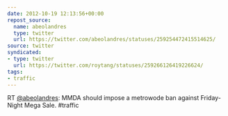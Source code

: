 ```yaml
---
date: 2012-10-19 12:13:56+00:00
repost_source:
  name: abeolandres
  type: twitter
  url: https://twitter.com/abeolandres/statuses/259254472415514625/
source: twitter
syndicated:
- type: twitter
  url: https://twitter.com/roytang/statuses/259266126419226624/
tags:
- traffic
---
```


RT [@abeolandres](https://twitter.com/abeolandres/): MMDA should impose a metrowode ban against Friday-Night Mega Sale. #traffic